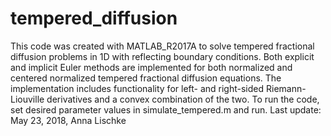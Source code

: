 # tempered_diffusion
This code was created with MATLAB_R2017A to solve tempered fractional diffusion problems in 1D with reflecting boundary conditions.
Both explicit and implicit Euler methods are implemented for both normalized and centered normalized tempered fractional diffusion equations.
The implementation includes functionality for left- and right-sided Riemann-Liouville derivatives and a convex combination of the two.
To run the code, set desired parameter values in simulate_tempered.m and run.
Last update: May 23, 2018, Anna Lischke
